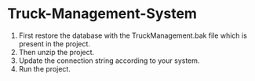 # Truck-Management-System
1. First restore the database with the TruckManagement.bak file which is present in the project.
2. Then unzip the project.
3. Update the connection string according to your system.
4. Run the project.
